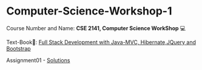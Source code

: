 # Computer-Science-Workshop-1

Course Number and Name: **CSE 2141, Computer Science WorkShop** 💻

Text-Book📖: <a href= "https://www.scribd.com/document/618728148/Full-Stack-Java-Development-With-Spring-MVC-Hibernate-JQuery-And-Bootstrap" target="_blank"> Full Stack Development with Java-MVC, Hibernate,JQuery and Bootstrap</a>

Assignment01 - [Solutions](https://github.com/yuv-codes/Computer-Science-Workshop-1/tree/main/Assignment%201)
